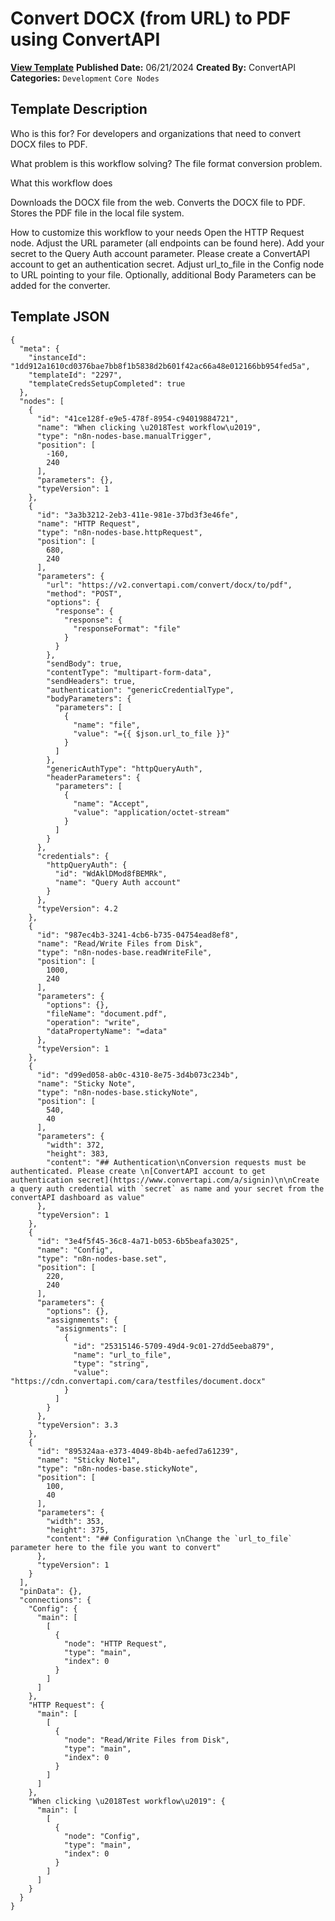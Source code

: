 # Convert DOCX (from URL) to PDF using ConvertAPI

**[View Template](https://n8n.io/workflows/2297-/)**  **Published Date:** 06/21/2024  **Created By:** ConvertAPI  **Categories:** `Development` `Core Nodes`  

## Template Description

Who is this for?
For developers and organizations that need to convert DOCX files to PDF.

What problem is this workflow solving?
The file format conversion problem.

What this workflow does

Downloads the DOCX file from the web.
Converts the DOCX file to PDF.
Stores the PDF file in the local file system.

How to customize this workflow to your needs
Open the HTTP Request node.
Adjust the URL parameter (all endpoints can be found here).
Add your secret to the Query Auth account parameter. Please create a ConvertAPI account to get an authentication secret.
Adjust url_to_file in the Config node to URL pointing to your file.
Optionally, additional Body Parameters can be added for the converter.


## Template JSON

```
{
  "meta": {
    "instanceId": "1dd912a1610cd0376bae7bb8f1b5838d2b601f42ac66a48e012166bb954fed5a",
    "templateId": "2297",
    "templateCredsSetupCompleted": true
  },
  "nodes": [
    {
      "id": "41ce128f-e9e5-478f-8954-c94019884721",
      "name": "When clicking \u2018Test workflow\u2019",
      "type": "n8n-nodes-base.manualTrigger",
      "position": [
        -160,
        240
      ],
      "parameters": {},
      "typeVersion": 1
    },
    {
      "id": "3a3b3212-2eb3-411e-981e-37bd3f3e46fe",
      "name": "HTTP Request",
      "type": "n8n-nodes-base.httpRequest",
      "position": [
        680,
        240
      ],
      "parameters": {
        "url": "https://v2.convertapi.com/convert/docx/to/pdf",
        "method": "POST",
        "options": {
          "response": {
            "response": {
              "responseFormat": "file"
            }
          }
        },
        "sendBody": true,
        "contentType": "multipart-form-data",
        "sendHeaders": true,
        "authentication": "genericCredentialType",
        "bodyParameters": {
          "parameters": [
            {
              "name": "file",
              "value": "={{ $json.url_to_file }}"
            }
          ]
        },
        "genericAuthType": "httpQueryAuth",
        "headerParameters": {
          "parameters": [
            {
              "name": "Accept",
              "value": "application/octet-stream"
            }
          ]
        }
      },
      "credentials": {
        "httpQueryAuth": {
          "id": "WdAklDMod8fBEMRk",
          "name": "Query Auth account"
        }
      },
      "typeVersion": 4.2
    },
    {
      "id": "987ec4b3-3241-4cb6-b735-04754ead8ef8",
      "name": "Read/Write Files from Disk",
      "type": "n8n-nodes-base.readWriteFile",
      "position": [
        1000,
        240
      ],
      "parameters": {
        "options": {},
        "fileName": "document.pdf",
        "operation": "write",
        "dataPropertyName": "=data"
      },
      "typeVersion": 1
    },
    {
      "id": "d99ed058-ab0c-4310-8e75-3d4b073c234b",
      "name": "Sticky Note",
      "type": "n8n-nodes-base.stickyNote",
      "position": [
        540,
        40
      ],
      "parameters": {
        "width": 372,
        "height": 383,
        "content": "## Authentication\nConversion requests must be authenticated. Please create \n[ConvertAPI account to get authentication secret](https://www.convertapi.com/a/signin)\n\nCreate a query auth credential with `secret` as name and your secret from the convertAPI dashboard as value"
      },
      "typeVersion": 1
    },
    {
      "id": "3e4f5f45-36c8-4a71-b053-6b5beafa3025",
      "name": "Config",
      "type": "n8n-nodes-base.set",
      "position": [
        220,
        240
      ],
      "parameters": {
        "options": {},
        "assignments": {
          "assignments": [
            {
              "id": "25315146-5709-49d4-9c01-27dd5eeba879",
              "name": "url_to_file",
              "type": "string",
              "value": "https://cdn.convertapi.com/cara/testfiles/document.docx"
            }
          ]
        }
      },
      "typeVersion": 3.3
    },
    {
      "id": "895324aa-e373-4049-8b4b-aefed7a61239",
      "name": "Sticky Note1",
      "type": "n8n-nodes-base.stickyNote",
      "position": [
        100,
        40
      ],
      "parameters": {
        "width": 353,
        "height": 375,
        "content": "## Configuration \nChange the `url_to_file` parameter here to the file you want to convert"
      },
      "typeVersion": 1
    }
  ],
  "pinData": {},
  "connections": {
    "Config": {
      "main": [
        [
          {
            "node": "HTTP Request",
            "type": "main",
            "index": 0
          }
        ]
      ]
    },
    "HTTP Request": {
      "main": [
        [
          {
            "node": "Read/Write Files from Disk",
            "type": "main",
            "index": 0
          }
        ]
      ]
    },
    "When clicking \u2018Test workflow\u2019": {
      "main": [
        [
          {
            "node": "Config",
            "type": "main",
            "index": 0
          }
        ]
      ]
    }
  }
}
```
